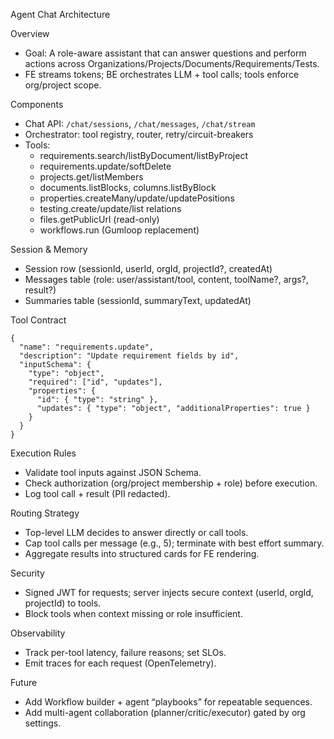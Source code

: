 Agent Chat Architecture

Overview
- Goal: A role-aware assistant that can answer questions and perform actions across Organizations/Projects/Documents/Requirements/Tests.
- FE streams tokens; BE orchestrates LLM + tool calls; tools enforce org/project scope.

Components
- Chat API: `/chat/sessions`, `/chat/messages`, `/chat/stream`
- Orchestrator: tool registry, router, retry/circuit-breakers
- Tools:
  - requirements.search/listByDocument/listByProject
  - requirements.update/softDelete
  - projects.get/listMembers
  - documents.listBlocks, columns.listByBlock
  - properties.createMany/update/updatePositions
  - testing.create/update/list relations
  - files.getPublicUrl (read-only)
  - workflows.run (Gumloop replacement)

Session & Memory
- Session row (sessionId, userId, orgId, projectId?, createdAt)
- Messages table (role: user/assistant/tool, content, toolName?, args?, result?)
- Summaries table (sessionId, summaryText, updatedAt)

Tool Contract
```jsonc
{
  "name": "requirements.update",
  "description": "Update requirement fields by id",
  "inputSchema": {
    "type": "object",
    "required": ["id", "updates"],
    "properties": {
      "id": { "type": "string" },
      "updates": { "type": "object", "additionalProperties": true }
    }
  }
}
```

Execution Rules
- Validate tool inputs against JSON Schema.
- Check authorization (org/project membership + role) before execution.
- Log tool call + result (PII redacted).

Routing Strategy
- Top-level LLM decides to answer directly or call tools.
- Cap tool calls per message (e.g., 5); terminate with best effort summary.
- Aggregate results into structured cards for FE rendering.

Security
- Signed JWT for requests; server injects secure context (userId, orgId, projectId) to tools.
- Block tools when context missing or role insufficient.

Observability
- Track per-tool latency, failure reasons; set SLOs.
- Emit traces for each request (OpenTelemetry).

Future
- Add Workflow builder + agent “playbooks” for repeatable sequences.
- Add multi-agent collaboration (planner/critic/executor) gated by org settings.

